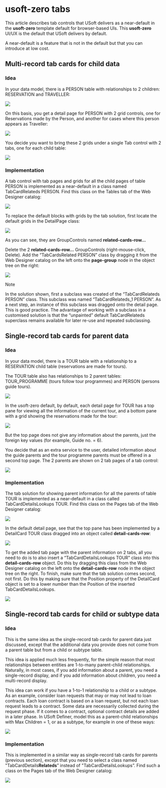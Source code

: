 # usoft-zero tabs

This article describes tab controls that USoft delivers as a near-default in the **usoft-zero** template default for browser-based UIs. This **usoft-zero** UI/UX is the default that USoft delivers by default.

A near-default is a feature that is not in the default but that you can introduce at low cost.

## Multi-record tab cards for child data

### Idea

In your data model, there is a PERSON table with relationships to 2 children: RESERVATION and TRAVELLER:

![](/api/Web%20and%20app%20UIs/USoft%20template%20defaults/assets/0804695e-7424-4c1d-8038-1b22852593fc.png)

On this basis, you get a detail page for PERSON with 2 grid controls, one for Reservations made by the Person, and another for cases where this person appears as Traveller:

![](/api/Web%20and%20app%20UIs/USoft%20template%20defaults/assets/3fa9e3df-ae3b-4c3c-b844-667c09254abe.png)

You decide you want to bring these 2 grids under a single Tab control with 2 tabs, one for each child table:

![](/api/Web%20and%20app%20UIs/USoft%20template%20defaults/assets/e40fb318-cb6f-4d76-af96-de69a705e1e9.png)

### Implementation

A tab control with tab pages and grids for all the child pages of table PERSON is implemented as a near-default in a class named TabCardRelateds PERSON. Find this class on the Tables tab of the Web Designer catalog:

![](/api/Web%20and%20app%20UIs/USoft%20template%20defaults/assets/4a0e8d76-12af-4b06-a680-e57af77ba71d.png)

To replace the default blocks with grids by the tab solution, first locate the default grids in the DetailPage class:

![](/api/Web%20and%20app%20UIs/USoft%20template%20defaults/assets/da2024cc-bd6f-4341-aa86-be815f9d4b9c.png)

As you can see, they are GroupControls named **related-cards-row…**

Delete the 2 **related-cards-row…** GroupControls (right-mouse-click, Delete). Add the “TabCardsRelated PERSON” class by dragging it from the Web Designer catalog on the left onto the **page-group** node in the object tree on the right:

![](/api/Web%20and%20app%20UIs/USoft%20template%20defaults/assets/3d0a8482-de29-4c67-927b-397f97052fef.png)

> [!NOTE]
> In the solution shown, first a subclass was created of the “TabCardRelateds PERSON” class. This subclass was named “TabCardRelateds_1 PERSON”. As a next step, an instance of this subclass was dragged onto the detail page.
> This is good practice. The advantage of working with a subclass in a customised solution is that the “unpainted” default TabCardRelateds superclass remains available for later re-use and repeated subclassing.

## Single-record tab cards for parent data

### Idea

In your data model, there is a TOUR table with a relationship to a RESERVATION child table (reservations are made for tours).

The TOUR table also has relationships to 2 parent tables: TOUR_PROGRAMME (tours follow tour programmes) and PERSON (persons guide tours).

![](/api/Web%20and%20app%20UIs/USoft%20template%20defaults/assets/48f2921b-01e4-4744-a122-926c2161efe2.png)

In the usoft-zero default, by default, each detail page for TOUR has a top pane for viewing all the information of the current tour, and a bottom pane with a grid showing the reservations made for the tour:

![](/api/Web%20and%20app%20UIs/USoft%20template%20defaults/assets/740b83ae-57d6-4679-ad13-18977ebce315.png)

But the top page does not give any information about the parents, just the foreign key values (for example, Guide no. = 6).

You decide that as an extra service to the user, detailed information about the guide parents and the tour programme parents must be offered in a second top page. The 2 parents are shown on 2 tab pages of a tab control:

![](/api/Web%20and%20app%20UIs/USoft%20template%20defaults/assets/2d2b23db-c41f-4212-93b5-1f979e2efa56.png)

### Implementation

The tab solution for showing parent information for all the parents of table TOUR is implemented as a near-default in a class called TabCardDetailsLookups TOUR. Find this class on the Pages tab of the Web Designer catalog:

![](/api/Web%20and%20app%20UIs/USoft%20template%20defaults/assets/c2c810bf-1a2c-4a96-b907-6e473d19895c.png)

In the default detail page, see that the top pane has been implemented by a DetailCard TOUR class dragged into an object called **detail-cards-row**:

![](/api/Web%20and%20app%20UIs/USoft%20template%20defaults/assets/8346e4a9-50d5-4f3e-9652-94b2af286175.png)

To get the added tab page with the parent information on 2 tabs, all you need to do is to also insert a “TabCardDetailsLookups TOUR” class into this **detail-cards-row** object. Do this by dragging this class from the Web Designer catalog on the left onto the **detail-cards-row** node in the object tree on the right. To finish, make sure that the tab solution comes second, not first. Do this by making sure that the Position property of the DetailCard object is set to a lower number than the Position of the inserted TabCardDetailsLookups.

![](/api/Web%20and%20app%20UIs/USoft%20template%20defaults/assets/5c123170-a9d8-4709-904a-6a308d3da917.png)

## Single-record tab cards for child or subtype data

### Idea

This is the same idea as the single-record tab cards for parent data just discussed, except that the additional data you provide does not come from a parent table but from a child or subtype table.

This idea is applied much less frequently, for the simple reason that most relationships between entities are 1-to-many parent-child relationships. Naturally, in most cases, if you add information about a parent, you need a single-record display, and if you add information about children, you need a multi-record display.

This idea can work if you have a 1-to-1 relationship to a child or a subtype. As an example, consider loan requests that may or may not lead to loan contracts. Each loan contract is based on a loan request, but not each loan request leads to a contract. Some data are necessarily collected during the request phase. If it comes to a contract, optional contract details are added in a later phase. In USoft Definer, model this as a parent-child relationships with Max Children = 1, or as a subtype, for example in one of these ways:

![](/api/Web%20and%20app%20UIs/USoft%20template%20defaults/assets/65b36304-0ac2-40e1-a9cf-ca5007dd7f46.png)

### Implementation

This is implemented in a similar way as single-record tab cards for parents (previous section), except that you need to select a class named "TabCardDetails**Relateds**” instead of "TabCardDetailsLookups”. Find such a class on the Pages tab of the Web Designer catalog:

![](/api/Web%20and%20app%20UIs/USoft%20template%20defaults/assets/800fd69b-cdf1-40bf-a808-77331bb790e6.png)

 